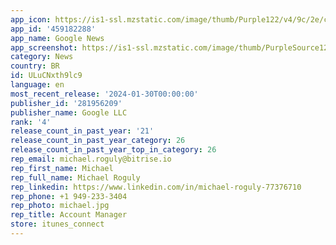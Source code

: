 ```yaml
---
app_icon: https://is1-ssl.mzstatic.com/image/thumb/Purple122/v4/9c/2e/c8/9c2ec8ac-daed-66e4-e4a4-34361105d589/logo_google_news_color-0-1x_U007emarketing-0-0-0-6-0-0-0-0-0-85-220-0.png/1024x1024bb.png
app_id: '459182288'
app_name: Google News
app_screenshot: https://is1-ssl.mzstatic.com/image/thumb/PurpleSource126/v4/fa/20/fb/fa20fb86-8a9c-d4f5-89bc-b3cd0b72b940/71edaf99-bdd1-44bf-9788-a5bc57ff67e4_1_iphone65_1.Screen1_-_Catch_up_-_iPhone_XS.jpg/1242x2688bb.png
category: News
country: BR
id: ULuCNxth9lc9
language: en
most_recent_release: '2024-01-30T00:00:00'
publisher_id: '281956209'
publisher_name: Google LLC
rank: '4'
release_count_in_past_year: '21'
release_count_in_past_year_category: 26
release_count_in_past_year_top_in_category: 26
rep_email: michael.roguly@bitrise.io
rep_first_name: Michael
rep_full_name: Michael Roguly
rep_linkedin: https://www.linkedin.com/in/michael-roguly-77376710
rep_phone: +1 949-233-3404
rep_photo: michael.jpg
rep_title: Account Manager
store: itunes_connect
---
```

